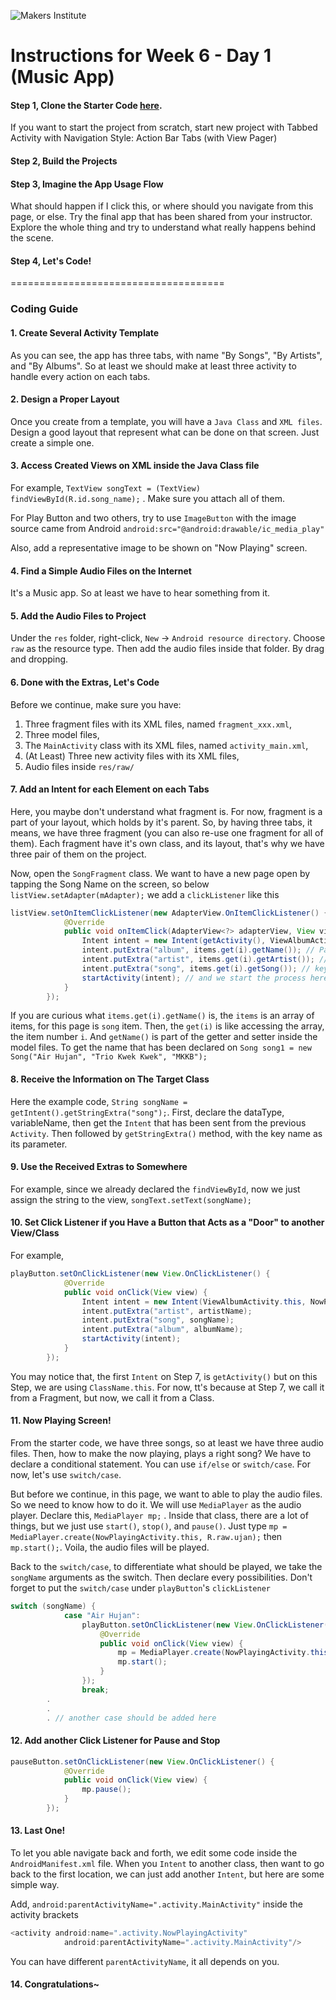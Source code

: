 ![Makers Institute](https://makersinstitute.id/img/logo-makersinstitute.png)

# Instructions for Week 6 - Day 1 (Music App)

#### Step 1, Clone the Starter Code [here](https://github.com/makersinstitute/MusicApp). 
If you want to start the project from scratch, start new project with Tabbed Activity with Navigation Style: Action Bar Tabs (with View Pager)

#### Step 2, Build the Projects

#### Step 3, Imagine the App Usage Flow
What should happen if I click this, or where should you navigate from this page, or else. Try the final app that has been shared from your instructor. Explore the whole thing and try to understand what really happens behind the scene.

#### Step 4, Let's Code!

=====================================

### Coding Guide

#### 1. Create Several Activity Template

As you can see, the app has three tabs, with name "By Songs", "By Artists", and "By Albums". So at least we should make at least three activity to handle every action on each tabs.

#### 2. Design a Proper Layout

Once you create from a template, you will have a `Java Class` and  `XML files`. Design a good layout that represent what can be done on that screen. Just create a simple one.

#### 3. Access Created Views on XML inside the Java Class file

For example, `TextView songText = (TextView) findViewById(R.id.song_name);` . Make sure you attach all of them.

For Play Button and two others, try to use `ImageButton` with the image source came from Android `android:src="@android:drawable/ic_media_play"`

Also, add a representative image to be shown on "Now Playing" screen.

#### 4. Find a Simple Audio Files on the Internet

It's a Music app. So at least we have to hear something from it.

#### 5. Add the Audio Files to Project

Under the `res` folder, right-click, `New` -> `Android resource directory`. Choose `raw` as the resource type. Then add the audio files inside that folder. By drag and dropping.

#### 6. Done with the Extras, Let's Code

Before we continue, make sure you have:

1. Three fragment files with its XML files, named `fragment_xxx.xml`,
2. Three model files,
3. The `MainActivity` class with its XML files, named `activity_main.xml`,
4. (At Least) Three new activity files with its XML files,
5. Audio files inside `res/raw/`


#### 7. Add an Intent for each Element on each Tabs

Here, you maybe don't understand what fragment is. For now, fragment is a part of your layout, which holds by it's parent. So, by having three tabs, it means, we have three fragment (you can also re-use one fragment for all of them). Each fragment have it's own class, and its layout, that's why we have three pair of them on the project.

Now, open the `SongFragment` class. We want to have a new page open by tapping the Song Name on the screen, so below `listView.setAdapter(mAdapter);` we add a `clickListener` like this

```java
listView.setOnItemClickListener(new AdapterView.OnItemClickListener() {
            @Override
            public void onItemClick(AdapterView<?> adapterView, View view, int i, long l) {
                Intent intent = new Intent(getActivity(), ViewAlbumActivity.class); // Define the target activity that we want to open
                intent.putExtra("album", items.get(i).getName()); // Passing some arguments to target activity
                intent.putExtra("artist", items.get(i).getArtist()); // putExtra take two parameters
                intent.putExtra("song", items.get(i).getSong()); // key name, and the value
                startActivity(intent); // and we start the process here, open a new Class by also giving the extra information
            }
        });
```

If you are curious what `items.get(i).getName()` is, the `items` is an array of items, for this page is `song` item. Then, the `get(i)` is like accessing the array, the item number `i`. And `getName()` is part of the getter and setter inside the model files. To get the name that has been declared on `Song song1 = new Song("Air Hujan", "Trio Kwek Kwek", "MKKB");`

#### 8. Receive the Information on The Target Class

Here the example code, `String songName = getIntent().getStringExtra("song");`. First, declare the dataType, variableName, then get the `Intent` that has been sent from the previous `Activity`. Then followed by `getStringExtra()` method, with the key name as its parameter.

#### 9. Use the Received Extras to Somewhere

For example, since we already declared the `findViewById`, now we just assign the string to the view, `songText.setText(songName);`

#### 10. Set Click Listener if you Have a Button that Acts as a "Door" to another View/Class

For example, 
```java
playButton.setOnClickListener(new View.OnClickListener() {
            @Override
            public void onClick(View view) {
                Intent intent = new Intent(ViewAlbumActivity.this, NowPlayingActivity.class);
                intent.putExtra("artist", artistName);
                intent.putExtra("song", songName);
                intent.putExtra("album", albumName);
                startActivity(intent);
            }
        });
```

You may notice that, the first `Intent` on Step 7, is `getActivity()` but on this Step, we are using `ClassName.this`. For now, tt's because at Step 7, we call it from a Fragment, but now, we call it from a Class.

#### 11. Now Playing Screen!

From the starter code, we have three songs, so at least we have three audio files. Then, how to make the now playing, plays a right song? We have to declare a conditional statement. You can use `if/else` or `switch/case`. For now, let's use `switch/case`. 

But before we continue, in this page, we want to able to play the audio files. So we need to know how to do it. We will use `MediaPlayer` as the audio player. Declare this, `MediaPlayer mp;` . Inside that class, there are a lot of things, but we just use `start()`, `stop()`, and `pause()`. Just type `mp = MediaPlayer.create(NowPlayingActivity.this, R.raw.ujan);` then `mp.start();`. Voila, the audio files will be played.

Back to the `switch/case`, to differentiate what should be played, we take the `songName` arguments as the switch. Then declare every possibilities. Don't forget to put the `switch/case` under `playButton`'s `clickListener`

```java
switch (songName) {
            case "Air Hujan":
                playButton.setOnClickListener(new View.OnClickListener() {
                    @Override
                    public void onClick(View view) {
                        mp = MediaPlayer.create(NowPlayingActivity.this, R.raw.ujan); // create(whereToPlayTheAudio.class, theAudioFileLocation)
                        mp.start();
                    }
                });
                break;
        .
        .
        . // another case should be added here
```

#### 12. Add another Click Listener for Pause and Stop

```java
pauseButton.setOnClickListener(new View.OnClickListener() {
            @Override
            public void onClick(View view) {
                mp.pause();
            }
        });
```

#### 13. Last One!

To let you able navigate back and forth, we edit some code inside the `AndroidManifest.xml` file. When you `Intent` to another class, then want to go back to the first location, we can just add another `Intent`, but here are some simple way.

Add, `android:parentActivityName=".activity.MainActivity"` inside the activity brackets

```java
<activity android:name=".activity.NowPlayingActivity"
            android:parentActivityName=".activity.MainActivity"/>
```

You can have different `parentActivityName`, it all depends on you.


#### 14. Congratulations~
